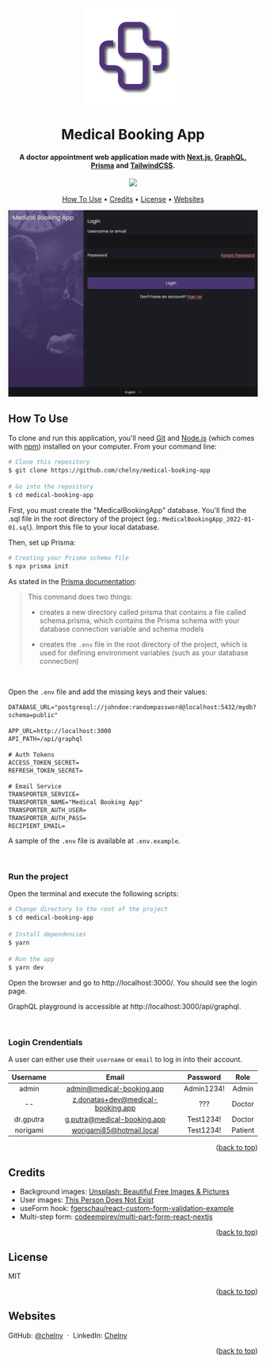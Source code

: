 <a name="readme-top"></a>

<div align="center">
  <img src="public/assets/images/icons/logo.png" alt="Medical Booking App" width="200">
  <br>
  <h1>Medical Booking App</h1>
</div>

<h4 align="center">A doctor appointment web application made with <a href="https://nextjs.org/" target="_blank">Next.js</a>, <a href="https://graphql.org/" target="_blank">GraphQL</a>, <a href="https://www.prisma.io/" target="_blank">Prisma</a> and <a href="https://tailwindcss.com/" target="_blank">TailwindCSS</a>.</h4>

<p align="center">
  <a href="https://www.paypal.me/ChelnyD">
    <img src="https://img.shields.io/badge/$-donate-ff69b4.svg?maxAge=2592000&amp;style=flat">
  </a>
</p>

<p align="center">
  <a href="#how-to-use">How To Use</a> •
  <a href="#credits">Credits</a> •
  <a href="#license">License</a> •
  <a href="#websites">Websites</a>
</p>

![screenshot](public/assets/images/github/home-page-tablet.png)

## How To Use

To clone and run this application, you'll need [Git](https://git-scm.com) and [Node.js](https://nodejs.org/en/download/) (which comes with [npm](http://npmjs.com)) installed on your computer. From your command line:

```bash
# Clone this repository
$ git clone https://github.com/chelny/medical-booking-app

# Go into the repository
$ cd medical-booking-app
```

First, you must create the "MedicalBookingApp" database. You'll find the .sql file in the root directory of the project (eg.: `MedicalBookingApp_2022-01-01.sql`). Import this file to your local database.

Then, set up Prisma:

```bash
# Creating your Prisma schema file
$ npx prisma init
```

As stated in the [Prisma documentation](https://www.prisma.io/docs/getting-started/setup-prisma/add-to-existing-project/relational-databases-typescript-postgres#set-up-prisma):

> This command does two things:
>
> - creates a new directory called prisma that contains a file called schema.prisma, which contains the Prisma schema with your database connection variable and schema models
>
> - creates the `.env` file in the root directory of the project, which is used for defining environment variables (such as your database connection)

<br />

Open the `.env` file and add the missing keys and their values:

```
DATABASE_URL="postgresql://johndoe:randompassword@localhost:5432/mydb?schema=public"

APP_URL=http://localhost:3000
API_PATH=/api/graphql

# Auth Tokens
ACCESS_TOKEN_SECRET=
REFRESH_TOKEN_SECRET=

# Email Service
TRANSPORTER_SERVICE=
TRANSPORTER_NAME="Medical Booking App"
TRANSPORTER_AUTH_USER=
TRANSPORTER_AUTH_PASS=
RECIPIENT_EMAIL=
```

A sample of the `.env` file is available at `.env.example`.

<br/>

### Run the project

Open the terminal and execute the following scripts:

```bash
# Change directory to the root of the project
$ cd medical-booking-app

# Install dependencies
$ yarn

# Run the app
$ yarn dev
```

Open the browser and go to http://localhost:3000/. You should see the login page.

GraphQL playground is accessible at http://localhost:3000/api/graphql.

<br/>

### Login Crendentials

A user can either use their `username` or `email` to log in into their account.

| Username  |               Email               |  Password  |  Role   |
| :-------: | :-------------------------------: | :--------: | :-----: |
|   admin   |     admin@medical-booking.app     | Admin1234! |  Admin  |
|    --     | z.donatas+dev@medical-booking.app |    ???     | Doctor  |
| dr.gputra |    g.putra@medical-booking.app    | Test1234!  | Doctor  |
| norigami  |     worigami85@hotmail.local      | Test1234!  | Patient |

<p align="end">(<a href="#readme-top">back to top</a>)</p>

## Credits

- Background images: [Unsplash: Beautiful Free Images & Pictures](https://unsplash.com/)
- User images: [This Person Does Not Exist](https://thispersondoesnotexist.com/)
- useForm hook: [fgerschau/react-custom-form-validation-example](https://github.com/fgerschau/react-custom-form-validation-example)
- Multi-step form: [codeempirev/multi-part-form-react-nextjs](https://github.com/codeempirev/multi-part-form-react-nextjs)

<p align="end">(<a href="#readme-top">back to top</a>)</p>

## License

MIT

<p align="end">(<a href="#readme-top">back to top</a>)</p>

## Websites

GitHub: [@chelny](https://github.com/chelny) &nbsp;&middot;&nbsp;
LinkedIn: [Chelny](https://linkedin.com/in/chelny)

<p align="end">(<a href="#readme-top">back to top</a>)</p>
